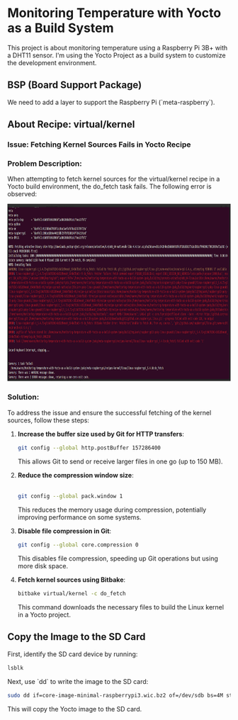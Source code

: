 
# Monitoring Temperature with Yocto as a Build System

This project is about monitoring temperature using a Raspberry Pi 3B+ with a DHT11 sensor. I'm using the Yocto Project as a build system to customize the development environment.

## BSP (Board Support Package)

We need to add a layer to support the Raspberry Pi (\`meta-raspberry\`).

## About Recipe: virtual/kernel
### Issue: Fetching Kernel Sources Fails in Yocto Recipe

### Problem Description:
When attempting to fetch kernel sources for the virtual/kernel recipe in a Yocto build environment, the do_fetch task fails. 
The following error is observed:

<img src="linux-kernal.png" alt="error about virtaul/kernel" width="900" height="400" >

### Solution:
To address the issue and ensure the successful fetching of the kernel sources, follow these steps:


1. **Increase the buffer size used by Git for HTTP transfers**:

    ```bash
    git config --global http.postBuffer 157286400
    ```

    This allows Git to send or receive larger files in one go (up to 150 MB).

2. **Reduce the compression window size**:

    ```bash
   
    git config --global pack.window 1
   
    ```

    This reduces the memory usage during compression, potentially improving performance on some systems.

4. **Disable file compression in Git**:

    ```bash
    git config --global core.compression 0
    ```

    This disables file compression, speeding up Git operations but using more disk space.

5. **Fetch kernel sources using Bitbake**:

    ```bash
    bitbake virtual/kernel -c do_fetch
    ```

    This command downloads the necessary files to build the Linux kernel in a Yocto project.
   

## Copy the Image to the SD Card

First, identify the SD card device by running:

```bash
lsblk
```

Next, use \`dd\` to write the image to the SD card:

```bash
sudo dd if=core-image-minimal-raspberrypi3.wic.bz2 of=/dev/sdb bs=4M status=progress conv=fsync
```

This will copy the Yocto image to the SD card.
